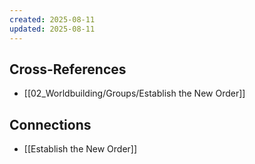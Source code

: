 ```yaml
---
created: 2025-08-11
updated: 2025-08-11
---
```




## Cross-References

- [[02_Worldbuilding/Groups/Establish the New Order]]


## Connections

- [[Establish the New Order]]
